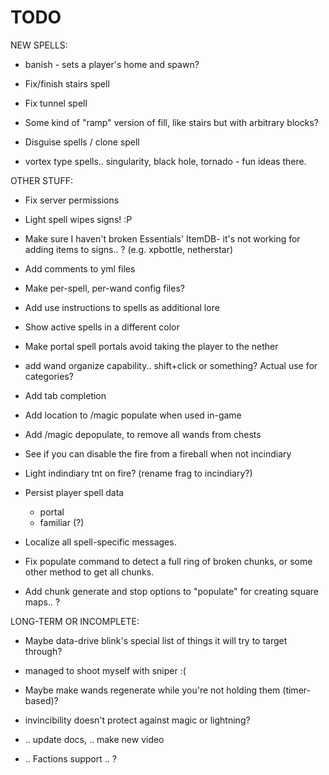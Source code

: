 # TODO

NEW SPELLS:

 - banish - sets a player's home and spawn?
 - Fix/finish stairs spell
 - Fix tunnel spell
 - Some kind of "ramp" version of fill, like stairs but with arbitrary blocks?
 - Disguise spells / clone spell
 
 - vortex type spells.. singularity, black hole, tornado - fun ideas there.

OTHER STUFF:
 - Fix server permissions
 - Light spell wipes signs! :P
 - Make sure I haven't broken Essentials' ItemDB- it's not working for adding items to signs.. ? (e.g. xpbottle, netherstar)

 - Add comments to yml files
 - Make per-spell, per-wand config files?
 - Add use instructions to spells as additional lore
 
 - Show active spells in a different color
 - Make portal spell portals avoid taking the player to the nether
 
 - add wand organize capability.. shift+click or something? Actual use for categories?
 - Add tab completion
 - Add location to /magic populate when used in-game
 - Add /magic depopulate, to remove all wands from chests
 
 - See if you can disable the fire from a fireball when not incindiary
 - Light indindiary tnt on fire? (rename frag to incindiary?)

 - Persist player spell data
   - portal
   - familiar (?)
 - Localize all spell-specific messages.
 
 - Fix populate command to detect a full ring of broken chunks, or some other method to get all chunks.
 - Add chunk generate and stop options to "populate" for creating square maps.. ?

LONG-TERM OR INCOMPLETE:
 
 - Maybe data-drive blink's special list of things it will try to target through?
 - managed to shoot myself with sniper :(
 - Maybe make wands regenerate while you're not holding them (timer-based)?

 - invincibility doesn't protect against magic or lightning?
 - .. update docs, .. make new video
 - .. Factions support .. ?

